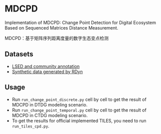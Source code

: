 # MDCPD

Implementation of MDCPD: Change Point Detection for Digital Ecosystem Based on Sequenced Matrices Distance Measurement.

MDCPD：基于矩阵序列距离度量的数字生态变点检测

## Datasets
- [LSED and community annotation](https://drive.google.com/drive/folders/1qrpD2jacxjP-Y1wY7N0d02tq9Ec3iq-5?usp=sharing)
- [Synthetic data generated by RDyn](https://drive.google.com/drive/folders/1PJGhp7gC97IZOz0UJCucH4s9fhmJOXgP?usp=sharing)

## Usage

- Run `run_change_point_discrete.py` cell by cell to get the result of MDCPD in DTDG modeling scenario.
- Run `run_change_point_temporal.py` cell by cell to get the result of MDCPD in CTDG modeling scenario.
- To get the results for official implemented TILES, you need to run `run_tiles_cpd.py`.
